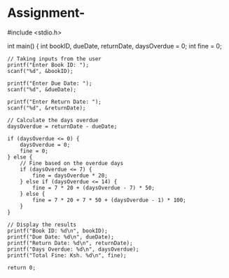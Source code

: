 # Assignment-
#include <stdio.h>

int main() {
    int bookID, dueDate, returnDate, daysOverdue = 0;
    int fine = 0;
    
    // Taking inputs from the user
    printf("Enter Book ID: ");
    scanf("%d", &bookID);
    
    printf("Enter Due Date: ");
    scanf("%d", &dueDate);
    
    printf("Enter Return Date: ");
    scanf("%d", &returnDate);
    
    // Calculate the days overdue
    daysOverdue = returnDate - dueDate;
    
    if (daysOverdue <= 0) {
        daysOverdue = 0;
        fine = 0;
    } else {
        // Fine based on the overdue days
        if (daysOverdue <= 7) {
            fine = daysOverdue * 20;
        } else if (daysOverdue <= 14) {
            fine = 7 * 20 + (daysOverdue - 7) * 50; 
        } else {
            fine = 7 * 20 + 7 * 50 + (daysOverdue - 1) * 100; 
        }
    }
    
    // Display the results
    printf("Book ID: %d\n", bookID);
    printf("Due Date: %d\n", dueDate);
    printf("Return Date: %d\n", returnDate);
    printf("Days Overdue: %d\n", daysOverdue);
    printf("Total Fine: Ksh. %d\n", fine);
    
    return 0;
